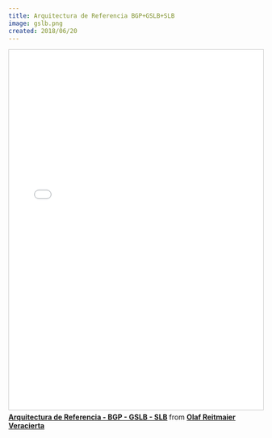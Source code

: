 ```yaml
---
title: Arquitectura de Referencia BGP+GSLB+SLB
image: gslb.png
created: 2018/06/20
---
```

<div class="text-center">
<iframe src="//www.slideshare.net/slideshow/embed_code/key/6dc1I2Bz5jWPDH" width="668" height="714" frameborder="0" marginwidth="0" marginheight="0" scrolling="no" style="border:1px solid #CCC; border-width:1px; margin-bottom:5px; max-width: 100%;" allowfullscreen> </iframe> <div style="margin-bottom:5px"> <strong> <a href="//www.slideshare.net/olafrv/arquitectura-de-referencia-bgp-gslb-slb" title="Arquitectura de Referencia - BGP - GSLB - SLB" target="_blank">Arquitectura de Referencia - BGP - GSLB - SLB</a> </strong> from <strong><a href="https://www.slideshare.net/olafrv" target="_blank">Olaf Reitmaier Veracierta</a></strong> </div>
</div>